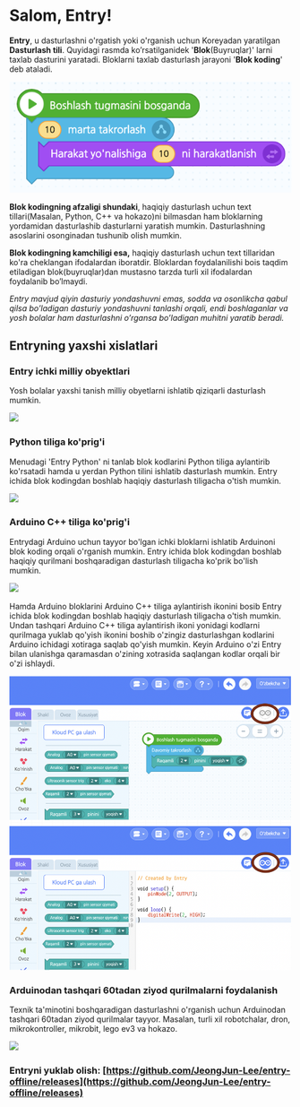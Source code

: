 # Salom, Entry!

**Entry**, u dasturlashni o'rgatish yoki o'rganish uchun Koreyadan yaratilgan **Dasturlash tili**. Quyidagi rasmda ko’rsatilganidek '**Blok**\(Buyruqlar\)' larni taxlab dasturini yaratadi. Bloklarni taxlab dasturlash jarayoni '**Blok koding**' deb ataladi.

![](.gitbook/assets/entry_block%20%281%29.png)

**Blok kodingning afzaligi shundaki**, haqiqiy dasturlash uchun text tillari\(Masalan, Python, C++ va hokazo\)ni bilmasdan ham bloklarning yordamidan dasturlashib dasturlarni yaratish mumkin. Dasturlashning asoslarini osonginadan tushunib olish mumkin.

**Blok kodingning kamchiligi esa,** haqiqiy dasturlash uchun text tillaridan ko'ra cheklangan ifodalardan iboratdir. Bloklardan foydalanilishi bois taqdim etiladigan blok\(buyruqlar\)dan mustasno tarzda turli xil ifodalardan foydalanib bo’lmaydi.

_Entry mavjud qiyin dasturiy yondashuvni emas, sodda va osonlikcha qabul qilsa bo’ladigan dasturiy yondashuvni tanlashi orqali, endi boshlaganlar va yosh bolalar ham dasturlashni o’rgansa bo’ladigan muhitni yaratib beradi._

## Entryning yaxshi xislatlari

### Entry ichki milliy obyektlari

Yosh bolalar yaxshi tanish milliy obyetlarni ishlatib qiziqarli dasturlash mumkin.

![](.gitbook/assets/objects-selection.png)

### Python tiliga ko'prig'i

Menudagi 'Entry Python' ni tanlab blok kodlarini Python tiliga aylantirib ko'rsatadi hamda u yerdan Python tilini ishlatib dasturlash mumkin. Entry ichida blok kodingdan boshlab haqiqiy dasturlash tiligacha o'tish mumkin.

![](.gitbook/assets/python.png)

### Arduino C++ tiliga ko'prig'i

Entrydagi Arduino uchun tayyor bo'lgan ichki bloklarni ishlatib Arduinoni blok koding orqali o'rganish mumkin. Entry ichida blok kodingdan boshlab haqiqiy qurilmani boshqaradigan dasturlash tiligacha ko'prik bo'lish mumkin.

![](.gitbook/assets/arduino-coding.png)

Hamda Arduino bloklarini Arduino C++ tiliga aylantirish ikonini bosib Entry ichida blok kodingdan boshlab haqiqiy dasturlash tiligacha o'tish mumkin. Undan tashqari Arduino C++ tiliga aylantirish ikoni yonidagi kodlarni qurilmaga yuklab qo'yish ikonini boshib o'zingiz dasturlashgan kodlarini Arduino ichidagi xotiraga saqlab qo'yish mumkin. Keyin Arduino o'zi Entry bilan ulanishga qaramasdan o'zining xotrasida saqlangan kodlar orqali bir o'zi ishlaydi.

![](.gitbook/assets/entry_arduino.png)

### Arduinodan tashqari 60tadan ziyod qurilmalarni foydalanish

Texnik ta'minotini boshqaradigan dasturlashni o'rganish uchun Arduinodan tashqari 60tadan ziyod qurilmalar tayyor. Masalan, turli xil robotchalar, dron, mikrokontroller, mikrobit, lego ev3 va hokazo.

![](.gitbook/assets/hardwares.gif)

### Entryni yuklab olish: [https://github.com/JeongJun-Lee/entry-offline/releases](https://github.com/JeongJun-Lee/entry-offline/releases)


